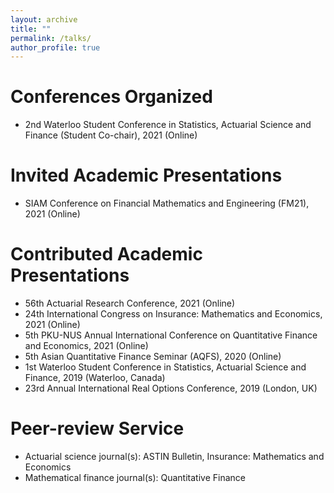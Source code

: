 ```yaml
---
layout: archive
title: ""
permalink: /talks/
author_profile: true
---
```


# Conferences Organized
* 2nd Waterloo Student Conference in Statistics, Actuarial Science and Finance (Student Co-chair), 2021 (Online)

# Invited Academic Presentations
* SIAM Conference on Financial Mathematics and Engineering (FM21), 2021 (Online)

# Contributed Academic Presentations
* 56th Actuarial Research Conference, 2021 (Online)
* 24th International Congress on Insurance: Mathematics and Economics, 2021 (Online)
* 5th PKU-NUS Annual International Conference on Quantitative Finance and Economics, 2021 (Online)
* 5th Asian Quantitative Finance Seminar (AQFS), 2020 (Online)
* 1st Waterloo Student Conference in Statistics, Actuarial Science and Finance, 2019 (Waterloo, Canada)
* 23rd Annual International Real Options Conference, 2019 (London, UK)

# Peer-review Service
* Actuarial science journal(s): ASTIN Bulletin, Insurance: Mathematics and Economics
* Mathematical finance journal(s): Quantitative Finance
